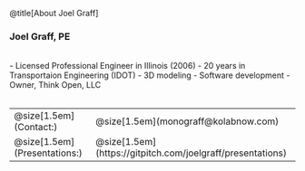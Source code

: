 @title[About Joel Graff]
### Joel Graff, PE
<br>
- Licensed Professional Engineer in Illinois (2006)
- 20 years in Transportaion Engineering (IDOT) 
- 3D modeling
- Software development
- Owner, Think Open, LLC
<br><br>
<table width=100%>
    <tr class = "links">
        <td>@size[1.5em](Contact:)</td> 
        <td>@size[1.5em](monograff@kolabnow.com)</td>
    </tr>
    <tr class = "links">
        <td>@size[1.5em](Presentations:)</td>
        <td>@size[1.5em](https://gitpitch.com/joelgraff/presentations)</td>
    </tr>
</table>